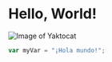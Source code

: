 # Hello, World!
![Image of Yaktocat](https://octodex.github.com/images/yaktocat.png)
``` javascript 
var myVar = "¡Hola mundo!"; 
```
